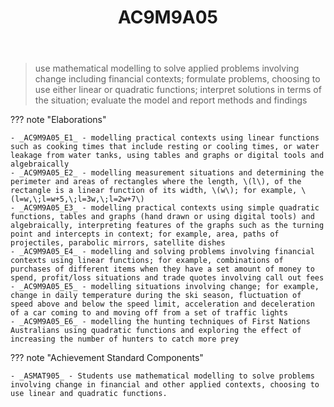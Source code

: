 ﻿---
backlinks:
- title: Learning Areas
  url: /sense/Teaching/Curriculum/v9/v9-learning-areas.html
tags: australian-curriculum
title: AC9M9A05
type: note
---
> use mathematical modelling to solve applied problems involving change including financial contexts; formulate problems, choosing to use either linear or quadratic functions; interpret solutions in terms of the situation; evaluate the model and report methods and findings

??? note "Elaborations"

	- _AC9M9A05_E1_ - modelling practical contexts using linear functions such as cooking times that include resting or cooling times, or water leakage from water tanks, using tables and graphs or digital tools and algebraically
	- _AC9M9A05_E2_ - modelling measurement situations and determining the perimeter and areas of rectangles where the length, \(l\), of the rectangle is a linear function of its width, \(w\); for example, \(l=w,\;l=w+5,\;l=3w,\;l=2w+7\)
	- _AC9M9A05_E3_ - modelling practical contexts using simple quadratic functions, tables and graphs (hand drawn or using digital tools) and algebraically, interpreting features of the graphs such as the turning point and intercepts in context; for example, area, paths of projectiles, parabolic mirrors, satellite dishes
	- _AC9M9A05_E4_ - modelling and solving problems involving financial contexts using linear functions; for example, combinations of purchases of different items when they have a set amount of money to spend, profit/loss situations and trade quotes involving call out fees
	- _AC9M9A05_E5_ - modelling situations involving change; for example, change in daily temperature during the ski season, fluctuation of speed above and below the speed limit, acceleration and deceleration of a car coming to and moving off from a set of traffic lights
	- _AC9M9A05_E6_ - modelling the hunting techniques of First Nations Australians using quadratic functions and exploring the effect of increasing the number of hunters to catch more prey
??? note "Achievement Standard Components"

	- _ASMAT905_ - Students use mathematical modelling to solve problems involving change in financial and other applied contexts, choosing to use linear and quadratic functions.